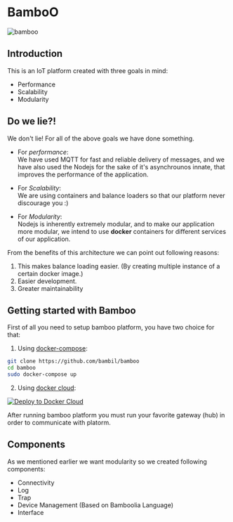 # BamboO

![bamboo](https://img.shields.io/badge/bambil-bamboo-orange.svg?style=flat-square)

## Introduction
This is an IoT platform created with three goals in mind:

* Performance
* Scalability
* Modularity

## Do we lie?!
We don't lie! For all of the above goals we have done something.

* For *performance*:  
We have used MQTT for fast and reliable delivery of messages, and we have
also used the Nodejs for the sake of it's asynchrounos innate, that improves
the performance of the application.

* For *Scalability*:  
We are using containers and balance loaders so that our platform never discourage you :)

* For *Modularity*:  
Nodejs is inherently extremely modular, and to make our application more
modular, we intend to use **docker** containers for different services of our
application.  

From the benefits of this architecture we can point out following reasons:

1. This makes balance loading easier. (By creating multiple instance of a certain
docker image.)
2. Easier development.
3. Greater maintainability

## Getting started with Bamboo
First of all you need to setup bamboo platform, you have two choice for that:

1. Using [docker-compose](https://docs.docker.com/compose/):
```sh
git clone https://github.com/bambil/bamboo
cd bamboo
sudo docker-compose up
```
2. Using [docker cloud](http://cloud.docker.com/):

[![Deploy to Docker Cloud](https://files.cloud.docker.com/images/deploy-to-dockercloud.svg)](https://cloud.docker.com/stack/deploy/)

After running bamboo platform you must run your favorite gateway (hub) in order to communicate with platorm.

## Components
As we mentioned earlier we want modularity so we created following components:

* Connectivity
* Log
* Trap
* Device Management (Based on Bamboolia Language)
* Interface
